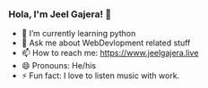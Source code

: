 ### Hola, I'm Jeel Gajera! 👋


<!-- - 🔭 I’m currently working on ... -->
<!-- - 👯 I’m looking to collaborate on ... -->
<!-- - 🤔 I’m looking for help with  -->
- 🌱 I’m currently learning python
- 💬 Ask me about WebDevlopment related stuff
- 📫 How to reach me: https://www.jeelgajera.live
- 😄 Pronouns: He/his
- ⚡ Fun fact: I love to listen music with work.

